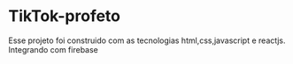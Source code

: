 # TikTok-profeto
Esse projeto foi construido com as tecnologias html,css,javascript e reactjs. Integrando com firebase
